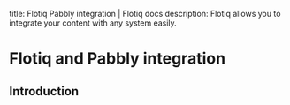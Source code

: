 title: Flotiq Pabbly integration | Flotiq docs
description: Flotiq allows you to integrate your content with any system easily.

# Flotiq and Pabbly integration

## Introduction

